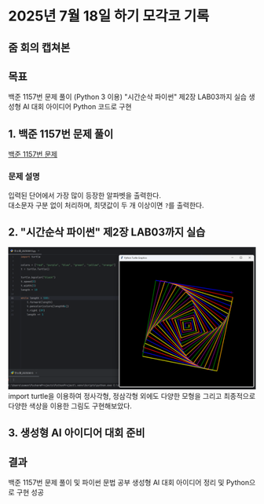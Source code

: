 # 2025년 7월 18일 하기 모각코 기록

## 줌 회의 캡쳐본



## 목표
백준 1157번 문제 풀이 (Python 3 이용)
"시간순삭 파이썬" 제2장 LAB03까지 실습
생성형 AI 대회 아이디어 Python 코드로 구현

## 1. 백준 1157번 문제 풀이
[백준 1157번 문제](https://www.acmicpc.net/problem/1157)

### 문제 설명
입력된 단어에서 가장 많이 등장한 알파벳을 출력한다.  
대소문자 구분 없이 처리하며, 최댓값이 두 개 이상이면 `?`를 출력한다.

## 2. "시간순삭 파이썬" 제2장 LAB03까지 실습
[![제1장 13강](../image/Python1-13.png)](../image/Python1-13.png) 
import turtle을 이용하여 정사각형, 정삼각형 외에도 다양한 모형을 그리고 최종적으로 다양한 색상을 이용한 그림도 구현해보았다.

## 3. 생성형 AI 아이디어 대회 준비



## 결과
백준 1157번 문제 풀이 및 파이썬 문법 공부
생성형 AI 대회 아이디어 정리 및 Python으로 구현 성공
